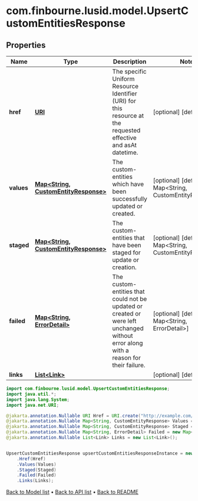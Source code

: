 # com.finbourne.lusid.model.UpsertCustomEntitiesResponse

## Properties

Name | Type | Description | Notes
------------ | ------------- | ------------- | -------------
**href** | [**URI**](URI.md) | The specific Uniform Resource Identifier (URI) for this resource at the requested effective and asAt datetime. | [optional] [default to URI]
**values** | [**Map&lt;String, CustomEntityResponse&gt;**](CustomEntityResponse.md) | The custom-entities which have been successfully updated or created. | [optional] [default to Map<String, CustomEntityResponse>]
**staged** | [**Map&lt;String, CustomEntityResponse&gt;**](CustomEntityResponse.md) | The custom-entities that have been staged for update or creation. | [optional] [default to Map<String, CustomEntityResponse>]
**failed** | [**Map&lt;String, ErrorDetail&gt;**](ErrorDetail.md) | The custom-entities that could not be updated or created or were left unchanged without error along with a reason for their failure. | [optional] [default to Map<String, ErrorDetail>]
**links** | [**List&lt;Link&gt;**](Link.md) |  | [optional] [default to List<Link>]

```java
import com.finbourne.lusid.model.UpsertCustomEntitiesResponse;
import java.util.*;
import java.lang.System;
import java.net.URI;

@jakarta.annotation.Nullable URI Href = URI.create("http://example.com/Href");
@jakarta.annotation.Nullable Map<String, CustomEntityResponse> Values = new Map<String, CustomEntityResponse>();
@jakarta.annotation.Nullable Map<String, CustomEntityResponse> Staged = new Map<String, CustomEntityResponse>();
@jakarta.annotation.Nullable Map<String, ErrorDetail> Failed = new Map<String, ErrorDetail>();
@jakarta.annotation.Nullable List<Link> Links = new List<Link>();


UpsertCustomEntitiesResponse upsertCustomEntitiesResponseInstance = new UpsertCustomEntitiesResponse()
    .Href(Href)
    .Values(Values)
    .Staged(Staged)
    .Failed(Failed)
    .Links(Links);
```


[Back to Model list](../README.md#documentation-for-models) &#8226; [Back to API list](../README.md#documentation-for-api-endpoints) &#8226; [Back to README](../README.md)
